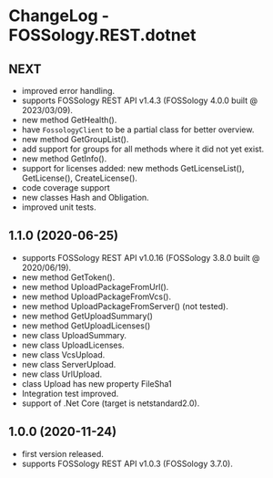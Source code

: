 # ChangeLog - FOSSology.REST.dotnet

## NEXT
* improved error handling.
* supports FOSSology REST API v1.4.3 (FOSSology 4.0.0 built @ 2023/03/09).
* new method GetHealth().
* have `FossologyClient` to be a partial class for better overview.
* new method GetGroupList().
* add support for groups for all methods where it did not yet exist.
* new method GetInfo().
* support for licenses added: new methods GetLicenseList(), GetLicense(), CreateLicense().
* code coverage support
* new classes Hash and Obligation.
* improved unit tests.

## 1.1.0 (2020-06-25)
* supports FOSSology REST API v1.0.16 (FOSSology 3.8.0 built @ 2020/06/19).
* new method GetToken().
* new method UploadPackageFromUrl().
* new method UploadPackageFromVcs().
* new method UploadPackageFromServer() (not tested).
* new method GetUploadSummary()
* new method GetUploadLicenses()
* new class UploadSummary.
* new class UploadLicenses.
* new class VcsUpload.
* new class ServerUpload.
* new class UrlUpload.
* class Upload has new property FileSha1
* Integration test improved.
* support of .Net Core (target is netstandard2.0).
    

## 1.0.0 (2020-11-24)
* first version released.
* supports FOSSology REST API v1.0.3 (FOSSology 3.7.0).